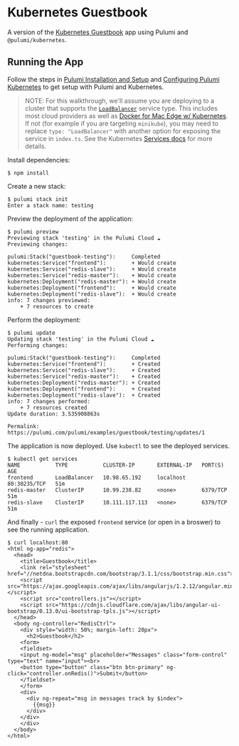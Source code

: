 # Kubernetes Guestbook

A version of the [Kubernetes Guestbook](https://kubernetes.io/docs/tutorials/stateless-application/guestbook/) app using
Pulumi and `@pulumi/kubernetes`.

## Running the App

Follow the steps in [Pulumi Installation and Setup](https://docs.pulumi.com/install/) and [Configuring Pulumi
Kubernetes](https://docs.pulumi.com/reference/kubernetes.html#configuration) to get setup with Pulumi and Kubernetes.

> NOTE: For this walkthrough, we'll assume you are deploying to a cluster that supports the
[`LoadBalancer`](https://kubernetes.io/docs/concepts/services-networking/service/#type-loadbalancer) service type.  This
includes most cloud providers as well as [Docker for Mac Edge w/
Kubernetes](https://docs.docker.com/docker-for-mac/kubernetes/). If not (for example if you are targeting `minikube`),
you may need to replace `type: "LoadBalancer"` with another option for exposing the service in `index.ts`.  See the
Kubernetes [Services
docs](https://kubernetes.io/docs/concepts/services-networking/service/#publishing-services---service-types) for more
details.

Install dependencies:

```
$ npm install
```

Create a new stack:

```
$ pulumi stack init
Enter a stack name: testing
```

Preview the deployment of the application:

``` 
$ pulumi preview
Previewing stack 'testing' in the Pulumi Cloud ☁️
Previewing changes:

pulumi:Stack("guestbook-testing"):     Completed
kubernetes:Service("frontend"):        + Would create
kubernetes:Service("redis-slave"):     + Would create
kubernetes:Service("redis-master"):    + Would create
kubernetes:Deployment("redis-master"): + Would create
kubernetes:Deployment("frontend"):     + Would create
kubernetes:Deployment("redis-slave"):  + Would create
info: 7 changes previewed:
    + 7 resources to create
```

Perform the deployment:

```
$ pulumi update
Updating stack 'testing' in the Pulumi Cloud ☁️
Performing changes:

pulumi:Stack("guestbook-testing"):     Completed
kubernetes:Service("frontend"):        + Created
kubernetes:Service("redis-slave"):     + Created
kubernetes:Service("redis-master"):    + Created
kubernetes:Deployment("redis-master"): + Created
kubernetes:Deployment("frontend"):     + Created
kubernetes:Deployment("redis-slave"):  + Created
info: 7 changes performed:
    + 7 resources created
Update duration: 3.535908863s

Permalink: https://pulumi.com/pulumi/examples/guestbook/testing/updates/1
```

The application is now deployed.  Use `kubectl` to see the deployed services.

```
$ kubectl get services
NAME           TYPE           CLUSTER-IP       EXTERNAL-IP   PORT(S)        AGE
frontend       LoadBalancer   10.98.65.192     localhost     80:30235/TCP   51m
redis-master   ClusterIP      10.99.238.82     <none>        6379/TCP       51m
redis-slave    ClusterIP      10.111.117.113   <none>        6379/TCP       51m
```

And finally - `curl` the exposed `frontend` service (or open in a broswer) to see the running application.

```
$ curl localhost:80
<html ng-app="redis">
  <head>
    <title>Guestbook</title>
    <link rel="stylesheet" href="//netdna.bootstrapcdn.com/bootstrap/3.1.1/css/bootstrap.min.css">
    <script src="https://ajax.googleapis.com/ajax/libs/angularjs/1.2.12/angular.min.js"></script>
    <script src="controllers.js"></script>
    <script src="https://cdnjs.cloudflare.com/ajax/libs/angular-ui-bootstrap/0.13.0/ui-bootstrap-tpls.js"></script>
  </head>
  <body ng-controller="RedisCtrl">
    <div style="width: 50%; margin-left: 20px">
      <h2>Guestbook</h2>
    <form>
    <fieldset>
    <input ng-model="msg" placeholder="Messages" class="form-control" type="text" name="input"><br>
    <button type="button" class="btn btn-primary" ng-click="controller.onRedis()">Submit</button>
    </fieldset>
    </form>
    <div>
      <div ng-repeat="msg in messages track by $index">
        {{msg}}
      </div>
    </div>
    </div>
  </body>
</html>
```
